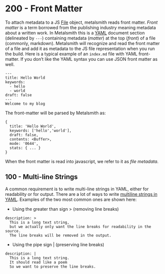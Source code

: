 # 200 - Front Matter

To attach metadata to a JS [File](https://metalsmith.io/api/#File) object, metalsmith reads front matter. *Front matter* is a term borrowed from the publishing industry meaning metadata about a written work. In Metalsmith this is a [YAML](https://linuxhandbook.com/yaml-basics/) document section (delineated by ```---```) containing metadata (*matter*) at the top (*front*) of a file (commonly, markdown). Metalsmith will recognize and read the front matter of a file and add it as metadata to the JS file representation when you run the build. Here is a typical example of an ```index.md``` file with YAML front-matter. If you don’t like the YAML syntax you can use JSON front matter as well.

```
---
title: Hello World
keywords:
  - hello
  - world
draft: false
---
Welcome to my blog
```

The front-matter will be parsed by Metalsmith as:

```
{
  title: 'Hello World',
  keywords: ['hello','world'],
  draft: false,
  contents: <Buffer>,
  mode: '0644',
  stats: { ... }
}
```

When the front matter is read into javascript, we refer to it as *file metadata*.

## 100 - Multi-line Strings

A common requirement is to write multi-line strings in YAML, either for readability or for output. There are a lot of ways to write [multiline strings in YAML](https://stackoverflow.com/questions/3790454/how-do-i-break-a-string-in-yaml-over-multiple-lines). Examples of the two most common ones are shown here:

- Using the greater than sign > (removing line breaks)

```
description: >
  This is a long text string,
  but we actually only want the line breaks for readability in the source.
  The line breaks will be removed in the output.
```

- Using the pipe sign | (preserving line breaks)

```
description: |
  This is a long text string.
  It should read like a poem
  So we want to preserve the line breaks.
```